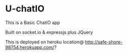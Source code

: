 # U-chatIO

This is a Basic ChatIO app

Built on socket.io & expressjs plus JQuery

This is deployed on heroku location@ http://safe-shore-98754.herokuapp.com/?
